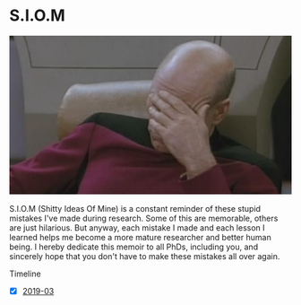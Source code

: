 # S.I.O.M
![Picard facepalm](picard-facepalm.jpg)

S.I.O.M (Shitty Ideas Of Mine) is a constant reminder of these stupid mistakes I've made during research. Some of this are memorable, others are just hilarious. But anyway, each mistake I made and each lesson I learned helps me become a more mature researcher and better human being. I hereby dedicate this memoir to all PhDs, including you, and sincerely hope that you don't have to make these mistakes all over again.

Timeline

- [x] [2019-03](2019/SIMO_03.md)
